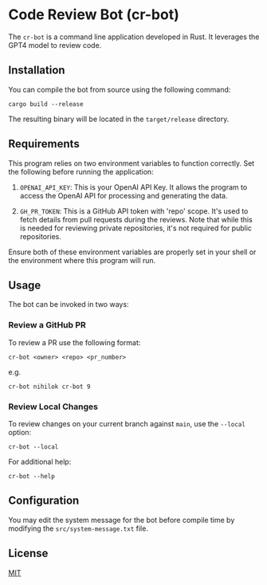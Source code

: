 # Code Review Bot (cr-bot)

The `cr-bot` is a command line application developed in Rust.
It leverages the GPT4 model to review code.

## Installation

You can compile the bot from source using the following command:

```shell
cargo build --release
```

The resulting binary will be located in the `target/release` directory.

## Requirements

This program relies on two environment variables to function correctly. Set the following before running the application:

1. `OPENAI_API_KEY`: This is your OpenAI API Key. It allows the program to access the OpenAI API for processing and generating the data.

2. `GH_PR_TOKEN`: This is a GitHub API token with 'repo' scope. It's used to fetch details from pull requests during the reviews. Note that while this is needed for reviewing private repositories, it's not required for public repositories.

Ensure both of these environment variables are properly set in your shell or the environment where this program will run.

## Usage

The bot can be invoked in two ways:

### Review a GitHub PR

To review a PR use the following format:

```shell
cr-bot <owner> <repo> <pr_number>
```

e.g.

```shell
cr-bot nihilok cr-bot 9
```

### Review Local Changes

To review changes on your current branch against `main`, use the `--local` option:

```shell
cr-bot --local
```

For additional help:

```shell
cr-bot --help
```

## Configuration

You may edit the system message for the bot before compile time by modifying the `src/system-message.txt` file.

## License

[MIT](./LICENSE)